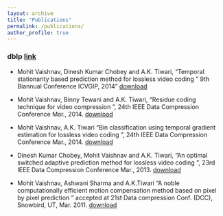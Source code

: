 ```yaml
---
layout: archive
title: "Publications"
permalink: /publications/
author_profile: true
---
```


### dblp [link](https://dblp.uni-trier.de/pers/hd/v/Vaishnav:Mohit)

* Mohit Vaishnav, Dinesh Kumar Chobey and A.K. Tiwari, “Temporal 	stationarity based prediction method for lossless video coding 	” 9th Biannual Conference ICVGIP, 2014”
[download](../files/paper1.pdf)

* Mohit Vaishnav, Binny Tewani and A.K. Tiwari, “Residue 	 coding technique for video compression ”, 24th 	IEEE Data Compression Conference Mar., 2014.
[download](../files/paper2.pdf)

* Mohit  Vaishnav, A.K. Tiwari “Bin 	classification using temporal gradient estimation for lossless 	video coding 	”, 	24th 	 IEEE Data Compression Conference Mar., 2014.
[download](../files/paper3.pdf)

* Dinesh Kumar Chobey, Mohit Vaishnav and A.K. Tiwari, “An 	optimal switched adaptive prediction method for lossless video 	coding 	”, 	23rd 	 IEEE Data Compression Conference Mar., 2013.
[download](../files/paper4.pdf)

* Mohit  Vaishnav, Ashwani Sharma and A.K.Tiwari “A noble computationally efficient motion compensation method based 	on pixel by pixel prediction ” accepted at 21st  Data compression Conf. (DCC), Snowbird, UT, Mar. 2011.
[download](../files/paper5.pdf)
